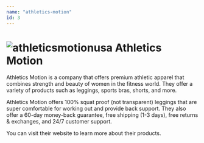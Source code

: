 ```yaml
---
name: "athletics-motion"
id: 3
---
```


# ![athleticsmotionusa](/images/clients/athleticsmotionusa.avif) Athletics Motion

Athletics Motion is a company that offers premium athletic apparel that combines strength and beauty of women in the fitness world. They offer a variety of products such as leggings, sports bras, shorts, and more.

Athletics Motion offers 100% squat proof (not transparent) leggings that are super comfortable for working out and provide back support. They also offer a 60-day money-back guarantee, free shipping (1-3 days), free returns & exchanges, and 24/7 customer support.

You can visit their website to learn more about their products.
